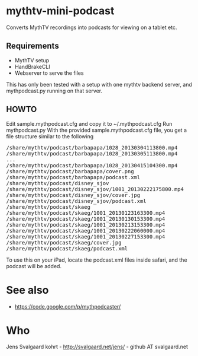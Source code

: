 mythtv-mini-podcast
===================

Converts MythTV recordings into podcasts for viewing on a tablet etc.

Requirements
------------

* MythTV setup
* HandBrakeCLI
* Webserver to serve the files

This has only been tested with a setup with one mythtv backend server, and mythpodcast.py running on that server.

HOWTO
-----

Edit sample.mythpodcast.cfg and copy it to ~/.mythpodcast.cfg
Run mythpodcast.py
With the provided sample.mythpodcast.cfg file, you get a file structure similar to the following

<pre>
/share/mythtv/podcast/barbapapa/1028_20130304113800.mp4
/share/mythtv/podcast/barbapapa/1028_20130305113800.mp4
...
/share/mythtv/podcast/barbapapa/1028_20130415104300.mp4
/share/mythtv/podcast/barbapapa/cover.png
/share/mythtv/podcast/barbapapa/podcast.xml
/share/mythtv/podcast/disney_sjov
/share/mythtv/podcast/disney_sjov/1001_20130222175800.mp4
/share/mythtv/podcast/disney_sjov/cover.jpg
/share/mythtv/podcast/disney_sjov/podcast.xml
/share/mythtv/podcast/skaeg
/share/mythtv/podcast/skaeg/1001_20130123163300.mp4
/share/mythtv/podcast/skaeg/1001_20130130153300.mp4
/share/mythtv/podcast/skaeg/1001_20130213153300.mp4
/share/mythtv/podcast/skaeg/1001_20130222060000.mp4
/share/mythtv/podcast/skaeg/1001_20130227153300.mp4
/share/mythtv/podcast/skaeg/cover.jpg
/share/mythtv/podcast/skaeg/podcast.xml
</pre>

To use this on your iPad, locate the podcast.xml files inside safari, and the podcast will be added.

See also
========

* https://code.google.com/p/mythpodcaster/

Who
===

Jens Svalgaard kohrt - http://svalgaard.net/jens/ - github AT svalgaard.net
